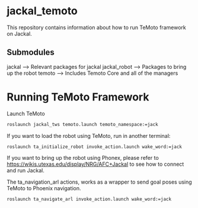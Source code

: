 # jackal_temoto

This repository contains information about how to run TeMoto framework on Jackal. 

## Submodules
jackal --> Relevant packages for jackal 
jackal_robot --> Packages to bring up the robot
temoto --> Includes Temoto Core and all of the managers

# Running TeMoto Framework

Launch TeMoto
```bash
roslaunch jackal_tws temoto.launch temoto_namespace:=jack
```
If you want to load the robot using TeMoto, run in another terminal:
```bash
roslaunch ta_initialize_robot invoke_action.launch wake_word:=jack
```
If you want to bring up the robot using Phonex, please refer to https://wikis.utexas.edu/display/NRG/AFC+Jackal to see how to connect and run Jackal.

The ta_navigation_arl actions, works as a wrapper to send goal poses using TeMoto to Phoenix navigation. 

```bash
roslaunch ta_navigate_arl invoke_action.launch wake_word:=jack
```
